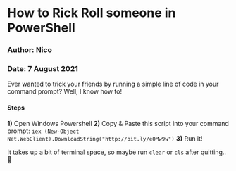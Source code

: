 # How to Rick Roll someone in PowerShell

### Author: Nico
### Date: 7 August 2021

Ever wanted to trick your friends by running a simple line of code in your command prompt? Well, I know how to!

#### Steps

**1)** Open Windows Powershell
**2)** Copy & Paste this script into your command prompt: `iex (New-Object Net.WebClient).DownloadString("http://bit.ly/e0Mw9w")`
**3)** Run it!

It takes up a bit of terminal space, so maybe run `clear` or `cls` after quitting.. 😬